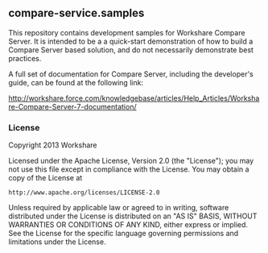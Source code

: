 compare-service.samples
-----------------------

This repository contains development samples for Workshare Compare Server. It is intended to be a a quick-start demonstration of how to build a Compare Server based solution, and do not necessarily demonstrate best practices.

A full set of documentation for Compare Server, including the developer's guide, can be found at the following link:

http://workshare.force.com/knowledgebase/articles/Help_Articles/Workshare-Compare-Server-7-documentation/

### License
Copyright 2013 Workshare 

Licensed under the Apache License, Version 2.0 (the "License");
you may not use this file except in compliance with the License.
You may obtain a copy of the License at

    http://www.apache.org/licenses/LICENSE-2.0

Unless required by applicable law or agreed to in writing, software
distributed under the License is distributed on an "AS IS" BASIS,
WITHOUT WARRANTIES OR CONDITIONS OF ANY KIND, either express or implied.
See the License for the specific language governing permissions and
limitations under the License.

